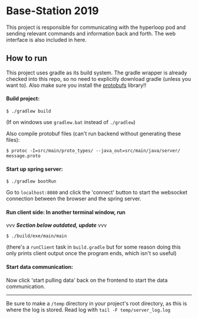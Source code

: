 # Base-Station 2019

This project is responsible for communicating with the hyperloop pod and sending relevant commands and information back and forth. The web interface is also included in here.

## How to run
This project uses gradle as its build system. The gradle wrapper is already checked into this repo, so no need to explicitly download gradle (unless you want to). Also make sure you install the [protobufs](https://github.com/protocolbuffers/protobuf) library!! 

#### Build project:
```
$ ./gradlew build
```
(If on windows use `gradlew.bat` instead of `./gradlew`)

Also compile protobuf files (can't run backend without generating these files):
```
$ protoc -I=src/main/proto_types/ --java_out=src/main/java/server/ message.proto
```

#### Start up spring server:
```
$ ./gradlew bootRun
```

Go to `localhost:8080` and click the 'connect' button to start the websocket connection between the browser and the spring server.

#### Run client side: In another terminal window, run
vvv ***Section below outdated, update*** vvv

```
$ ./build/exe/main/main
```
(there's a `runClient` task in `build.gradle` but for some reason doing this only prints client output once the program ends, which isn't so useful)

#### Start data communication:
Now click 'start pulling data' back on the frontend to start the data communication.

---

Be sure to make a `/temp` directory in your project's root directory, as this is where the log is stored. Read log with `tail -F temp/server_log.log`
